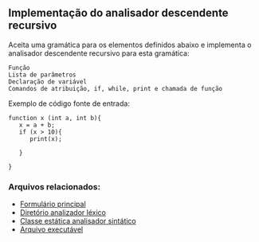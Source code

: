 ## Implementação do analisador descendente recursivo

Aceita uma gramática para os elementos definidos abaixo e implementa o analisador descendente recursivo para esta gramática:
```
Função
Lista de parâmetros
Declaração de variável
Comandos de atribuição, if, while, print e chamada de função
```
Exemplo de código fonte de entrada:
```
function x (int a, int b){
   x = a + b;
   if (x > 10){
      print(x);

   }

}
```


### Arquivos relacionados:
- [Formulário principal](Compilador/FormMain.cs)
- [Diretório analizador léxico](Compilador/Lexico)
- [Classe estática analisador sintático](Compilador/Sintatico/AnalizadorDescendenteRecursivo.cs)
- [Arquivo executável](Compilador/bin/Debug/Compilador.exe)
